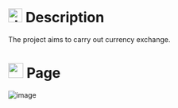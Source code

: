 # <img src="https://github.com/user-attachments/assets/caabfdf0-0f9e-44a3-8200-c6579fe87887" alt="description icon" width="28"> Description
The project aims to carry out currency exchange.

# <img src="https://github.com/user-attachments/assets/f07d18ee-05a5-44ed-accb-029a0e3165a6" alt="currencies icon" width="30"> Page 
![image](https://github.com/user-attachments/assets/9dc78d5e-3d94-49f1-8419-a22e2b9c466a)
